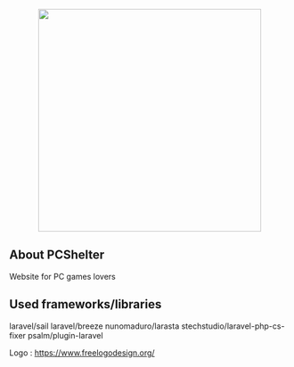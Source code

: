 <p align="center"><a href="https://laravel.com" target="_blank"><img src="https://raw.githubusercontent.com/laravel/art/master/logo-lockup/5%20SVG/2%20CMYK/1%20Full%20Color/laravel-logolockup-cmyk-red.svg" width="400"></a></p>

## About PCShelter

Website for PC games lovers

## Used frameworks/libraries

laravel/sail
laravel/breeze
nunomaduro/larasta
stechstudio/laravel-php-cs-fixer
psalm/plugin-laravel

Logo : https://www.freelogodesign.org/
